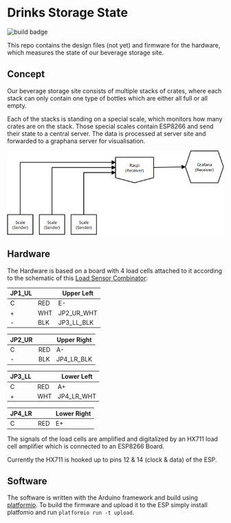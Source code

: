 # Drinks Storage State
![build badge](https://api.travis-ci.org/flipdot/drinks-storage-state.svg)

This repo contains the design files (not yet) and firmware for the hardware, which measures the state of our beverage storage site.

## Concept
Our beverage storage site consists of multiple stacks of crates, where each stack can only contain one type of bottles which are either all full or all empty.

Each of the stacks is standing on a special scale, which monitors how many crates are on the stack.
Those special scales contain ESP8266 and send their state to a central server. The data is processed at server site and forwarded to a graphana server for visualisation.

![a diagram showing the overall architecture of the monitoring system](doc/architecture_diagram.png)

## Hardware
The Hardware is based on a board with 4 load cells attached to it according to the schematic of this [Load Sensor Combinator](https://www.sparkfun.com/products/13878):

| JP1_UL  |     | Upper Left |
| ------- | --- | ---------- |
| C       | RED | E-         |
| +       | WHT | JP2_UR_WHT |
| -       | BLK | JP3_LL_BLK |

| JP2_UR  |     | Upper Right |
| ------- | --- | ----------- |
| C       | RED | A-          |
| -       | BLK | JP4_LR_BLK  |

| JP3_LL  |     | Lower Left |
| ------- | --- | ---------- |
| C       | RED | A+         |
| +       | WHT | JP4_LR_WHT |

| JP4_LR  |     | Lower Right |
| ------- | --- | ----------- |
| C       | RED | E+          |

The signals of the load cells are amplified and digitalized by an HX711 load cell amplifier which is connected to an ESP8266 Board.

Currently the HX711 is hooked up to pins 12 & 14 (clock & data) of the ESP.

## Software
The software is written with the Arduino framework and build using [platformio](http://platformio.org/). To build the firmware and upload it to the ESP simply install platfomio and run `platformio run -t upload`.
